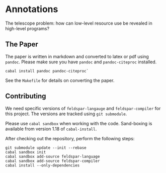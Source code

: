 Annotations
===========

The telescope problem: how can low-level resource use be revealed in high-level programs?


The Paper
---------

The paper is written in markdown and converted to latex or pdf using `pandoc`.
Please make sure you have `pandoc` and `pandoc-citeproc` installed.

```
cabal install pandoc pandoc-citeproc`
```

See the `Makefile` for details on converting the paper.


Contributing
------------

We need specific versions of `feldspar-langauge` and `feldspar-compiler` for this project.
The versions are tracked using `git submodule`.

Please use `cabal sandbox` when working with the code. Sand-boxing is available from version 1.18 of `cabal-install`.

After checking out the repository, perform the following steps:

```
git submodule update --init --rebase
cabal sandbox init
cabal sandbox add-source feldspar-language
cabal sandbox add-source feldspar-compiler
cabal install --only-dependencies
```
